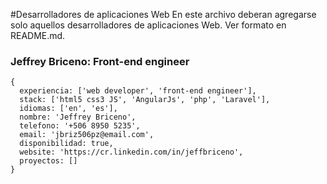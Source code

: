 #Desarrolladores de aplicaciones Web
En este archivo deberan agregarse solo aquellos desarrolladores de aplicaciones Web. Ver formato en README.md.

### Jeffrey Briceno: Front-end engineer
```
{
  experiencia: ['web developer', 'front-end engineer'],
  stack: ['html5 css3 JS', 'AngularJs', 'php', 'Laravel'],
  idiomas: ['en', 'es'],
  nombre: 'Jeffrey Briceno',
  telefono: '+506 8950 5235',
  email: 'jbriz506pz@email.com',
  disponibilidad: true,
  website: 'https://cr.linkedin.com/in/jeffbriceno',
  proyectos: []
}
```
